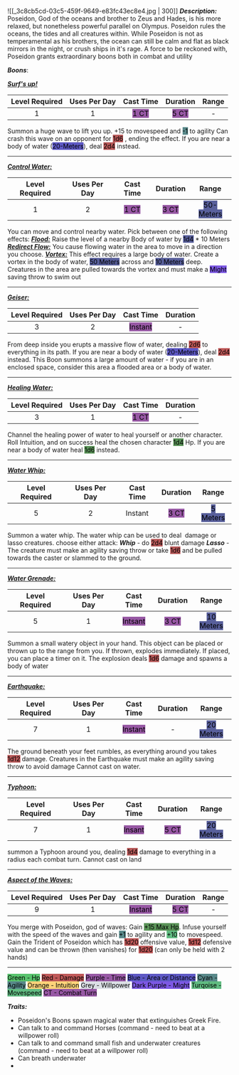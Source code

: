 ![[_3c8cb5cd-03c5-459f-9649-e83fc43ec8e4.jpg | 300]]
***Description:***
Poseidon, God of the oceans and brother to Zeus and Hades, is his more relaxed, but nonetheless powerful parallel on Olympus.
Poseidon rules the oceans, the tides and all creatures within.
While Poseidon is not as temperamental as his brothers, the ocean can still be calm and flat as black mirrors in the night, or crush ships in it's rage.
A force to be reckoned with, Poseidon grants extraordinary boons both in combat and utility

***Boons***:

<b><ins><i>Surf's up!</i></ins></b>

| Level Required | Uses Per Day | Cast Time | Duration | Range |
|:--------------:|:------------:|:---------:|:--------:| :--:|
|       1        |      1       |  <mark style="background: #620075A6;"> 1 CT</mark>    |   <mark style="background: #620075A6;">5 CT</mark>   | - |

Summon a huge wave to lift you up. +15 to movespeed and <mark style="background: #004A4CA6;"> -1</mark> to agility Can crash this wave on an opponent for <mark style="background: #930000A6;">1d6</mark> , ending the effect. If you are near a body of water (<mark style="background: #0900A7A6;">20-Meters</mark>), deal <mark style="background: #930000A6;">2d4</mark> instead.

------------------
<b><ins><i>Control Water:</i></ins></b>

| Level Required | Uses Per Day | Cast Time | Duration | Range |
|:--------------:|:------------:|:---------:|:--------:| :---: |
|       1        |      2       |   <mark style="background: #620075A6;">1 CT</mark>    |   <mark style="background: #620075A6;">3 CT</mark>   | <mark style="background: #000B67A6;">50-Meters</mark> |

You can move and control nearby water.
Pick between one of the following effects:
<b><ins><i>Flood:</i></ins></b>
Raise the level of a nearby Body of water by <mark style="background: #000B67A6;">1d4</mark> * 10 Meters
<b><ins><i>Redirect Flow:</i></ins></b>
You cause flowing water in the area to move in a direction you choose.
<b><ins><i>Vortex:</i></ins></b>
This effect requires a large body of water.
Create a vortex in the body of water, <mark style="background: #000B67A6;">50 Meters</mark> across and <mark style="background: #000B67A6;">10 Meters</mark> deep.
Creatures in the area are pulled towards the vortex and must make a <mark style="background: #3800D7A6;">Might</mark> saving throw to swim out

------------------
<b><ins><i>Geiser:</i></ins></b>

| Level Required | Uses Per Day | Cast Time | Duration |
|:--------------:|:------------:|:---------:|:--------:|
|       3        |      2       |  <mark style="background: #620075A6;">Instant</mark>  |    -     | 

From deep inside you erupts a massive flow of water, dealing <mark style="background: #9E0000A6;">2d6</mark> to everything in its path. If you are near a body of water (<mark style="background: #0900A7A6;">20-Meters</mark>), deal <mark style="background: #9E0000A6;">2d4</mark> instead.
This Boon summons a large amount of water - if you are in an enclosed space, consider this area a flooded area or a body of water.

------------------
<b><ins><i>Healing Water:</i></ins></b>

| Level Required | Uses Per Day | Cast Time | Duration |
|:--------------:|:------------:|:---------:|:--------:|
|       3        |      1       |      <mark style="background: #620075A6;">1 CT</mark>     |    -      |
Channel the healing power of water to heal yourself or another character.  Roll Intuition, and on success heal the chosen character <mark style="background: #045B00A6;">1d4</mark> Hp. If you are near a body of water heal <mark style="background: #045B00A6;">1d6</mark> instead.

------------------
<b><ins><i>Water Whip:</i></ins></b>

| Level Required | Uses Per Day | Cast Time | Duration | Range |
|:--------------:|:------------:|:---------:|:--------:|:-----:|
|       5         |       2       |    Instant       |     <mark style="background: #620075A6;">3 CT </mark>    |   <mark style="background: #000B67A6;">5 Meters</mark>    |

Summon a water whip. The water whip can be used to deal  damage or lasso creatures.
choose either attack:
***Whip*** - do <mark style="background: #930000A6;">2d4</mark> blunt damage
***Lasso*** -The creature must make an agility saving throw or take <mark style="background: #930000A6;">1d6</mark> and be pulled towards the caster or slammed to the ground.

-----------------
<b><ins><i>Water Grenade:</i></ins></b>

| Level Required | Uses Per Day | Cast Time | Duration |   Range   |
|:--------------:|:------------:|:---------:|:--------:|:---------:|
|       5        |      1       |  <mark style="background: #620075A6;">Intsant</mark>   |    <mark style="background: #620075A6;">3 CT</mark>     | <mark style="background: #000B67A6;">10 Meters </mark>| 

Summon a small watery object in your hand.
This object can be placed or thrown up to the range from you.
If thrown, explodes immediately.
If placed, you can place a timer on it.
The explosion deals <mark style="background: #930000A6;">1d6</mark> damage and spawns a body of water

------------------
<b><ins><i>Earthquake:</i></ins></b>

| Level Required | Uses Per Day | Cast Time | Duration | Range |
|:--------------:|:------------:|:---------:|:--------:|:-----:|
|       7         |      1        |     <mark style="background: #620075A6;">Instant</mark>      |    -      | <mark style="background: #000B67A6;">20 Meters</mark>       |

The ground beneath your feet rumbles, as everything around you takes <mark style="background: #930000A6;">1d12</mark> damage. Creatures in the Earthquake must make an agility saving throw to avoid damage
Cannot cast on water.

------------------
<b><ins><i>Typhoon:</i></ins></b>

| Level Required | Uses Per Day | Cast Time | Duration | Range |
|:--------------:|:------------:|:---------:|:--------:|:-----:|
|       7        |      1       |  <mark style="background: #620075A6;">Insant</mark>   |     <mark style="background: #620075A6;">5 CT</mark>     |   <mark style="background: #000B67A6;">20 Meters</mark>    |

summon a Typhoon around you, dealing <mark style="background: #930000A6;">1d4</mark> damage to everything in a radius each combat turn. Cannot cast on land

------------------
<b><ins><i>Aspect of the Waves:</i></ins></b>

| Level Required | Uses Per Day | Cast Time | Duration | Range |
|:--------------:|:------------:|:---------:|:--------:|:-----:|
|       9       |      1       |  <mark style="background: #620075A6;">Instant</mark>  |   <mark style="background: #620075A6;">5 CT</mark>   |   -   | 

You merge with Poseidon, god of waves: 
Gain <mark style="background: #045B00A6;">+15 Max Hp</mark>. Infuse yourself with the speed of the waves and gain <mark style="background: #004A4CA6;">+1</mark> to agility and <mark style="background: #60BB81;">+10</mark> to movespeed. Gain the Trident of Poseidon which has <mark style="background: #9E0000A6;">1d20</mark> offensive value, <mark style="background: #9E0000A6;">1d12</mark> defensive value and can be thrown (then vanishes) for <mark style="background: #9E0000A6;">1d20</mark>
(can only be held with 2 hands)

------------------
<mark style="background: #00A521A6;">Green - Hp</mark>
<mark style="background: #9E0000A6;">Red - Damage</mark>
<mark style="background: #620075A6;">Purple - Time</mark>
<mark style="background: #0900A7A6;">Blue - Area or Distance</mark>
<mark style="background: #004A4CA6;">Cyan - Agility</mark>
<mark style="background: #FFAD0085;">Orange - Intuition</mark>
<mark style="background: #CACFD9A6;">Grey - Willpower</mark>
<mark style="background: #3800D7A6;">Dark Purple - Might</mark>
<mark style="background: #60BB81;">Turqoise - Movespeed</mark> 
<mark style="background: #620075A6;">CT - Combat Turn</mark>


***Traits:***
- Poseidon's Boons spawn magical water that extinguishes Greek Fire. 
- Can talk to and command Horses (command - need to beat at a willpower roll)
- Can talk to and command small fish and underwater creatures  (command - need to beat at a willpower roll)
- Can breath underwater
- 




